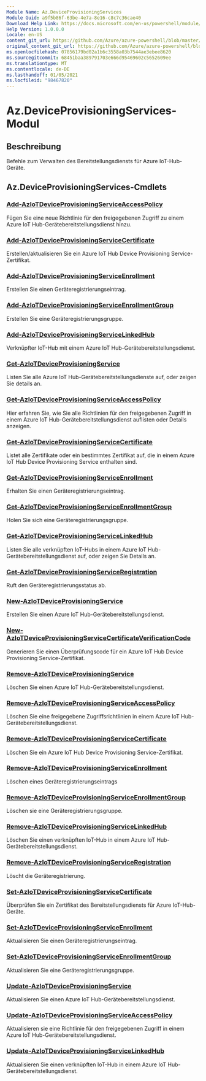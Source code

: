 ```yaml
---
Module Name: Az.DeviceProvisioningServices
Module Guid: a9f5b86f-63be-4e7a-8e16-c8c7c36cae40
Download Help Link: https://docs.microsoft.com/en-us/powershell/module/az.deviceprovisioningservices
Help Version: 1.0.0.0
Locale: en-US
content_git_url: https://github.com/Azure/azure-powershell/blob/master/src/DeviceProvisioningServices/DeviceProvisioningServices/help/Az.DeviceProvisioningServices.md
original_content_git_url: https://github.com/Azure/azure-powershell/blob/master/src/DeviceProvisioningServices/DeviceProvisioningServices/help/Az.DeviceProvisioningServices.md
ms.openlocfilehash: 07856179bd02a1b6c3558a03b7544ae3ebee8620
ms.sourcegitcommit: 68451baa389791703e666d95469602c5652609ee
ms.translationtype: MT
ms.contentlocale: de-DE
ms.lasthandoff: 01/05/2021
ms.locfileid: "98467820"
---
```

# Az.DeviceProvisioningServices-Modul
## Beschreibung
Befehle zum Verwalten des Bereitstellungsdiensts für Azure IoT-Hub-Geräte.

## Az.DeviceProvisioningServices-Cmdlets
### [Add-AzIoTDeviceProvisioningServiceAccessPolicy](Add-AzIoTDeviceProvisioningServiceAccessPolicy.md)
Fügen Sie eine neue Richtlinie für den freigegebenen Zugriff zu einem Azure IoT Hub-Gerätebereitstellungsdienst hinzu.

### [Add-AzIoTDeviceProvisioningServiceCertificate](Add-AzIoTDeviceProvisioningServiceCertificate.md)
Erstellen/aktualisieren Sie ein Azure IoT Hub Device Provisioning Service-Zertifikat.

### [Add-AzIoTDeviceProvisioningServiceEnrollment](Add-AzIoTDeviceProvisioningServiceEnrollment.md)
Erstellen Sie einen Geräteregistrierungseintrag.

### [Add-AzIoTDeviceProvisioningServiceEnrollmentGroup](Add-AzIoTDeviceProvisioningServiceEnrollmentGroup.md)
Erstellen Sie eine Geräteregistrierungsgruppe.

### [Add-AzIoTDeviceProvisioningServiceLinkedHub](Add-AzIoTDeviceProvisioningServiceLinkedHub.md)
Verknüpfter IoT-Hub mit einem Azure IoT Hub-Gerätebereitstellungsdienst.

### [Get-AzIoTDeviceProvisioningService](Get-AzIoTDeviceProvisioningService.md)
Listen Sie alle Azure IoT Hub-Gerätebereitstellungsdienste auf, oder zeigen Sie details an.

### [Get-AzIoTDeviceProvisioningServiceAccessPolicy](Get-AzIoTDeviceProvisioningServiceAccessPolicy.md)
Hier erfahren Sie, wie Sie alle Richtlinien für den freigegebenen Zugriff in einem Azure IoT Hub-Gerätebereitstellungsdienst auflisten oder Details anzeigen.

### [Get-AzIoTDeviceProvisioningServiceCertificate](Get-AzIoTDeviceProvisioningServiceCertificate.md)
Listet alle Zertifikate oder ein bestimmtes Zertifikat auf, die in einem Azure IoT Hub Device Provisioning Service enthalten sind.

### [Get-AzIoTDeviceProvisioningServiceEnrollment](Get-AzIoTDeviceProvisioningServiceEnrollment.md)
Erhalten Sie einen Geräteregistrierungseintrag.

### [Get-AzIoTDeviceProvisioningServiceEnrollmentGroup](Get-AzIoTDeviceProvisioningServiceEnrollmentGroup.md)
Holen Sie sich eine Geräteregistrierungsgruppe.

### [Get-AzIoTDeviceProvisioningServiceLinkedHub](Get-AzIoTDeviceProvisioningServiceLinkedHub.md)
Listen Sie alle verknüpften IoT-Hubs in einem Azure IoT Hub-Gerätebereitstellungsdienst auf, oder zeigen Sie Details an.

### [Get-AzIoTDeviceProvisioningServiceRegistration](Get-AzIoTDeviceProvisioningServiceRegistration.md)
Ruft den Geräteregistrierungsstatus ab.

### [New-AzIoTDeviceProvisioningService](New-AzIoTDeviceProvisioningService.md)
Erstellen Sie einen Azure IoT Hub-Gerätebereitstellungsdienst.

### [New-AzIoTDeviceProvisioningServiceCertificateVerificationCode](New-AzIoTDeviceProvisioningServiceCertificateVerificationCode.md)
Generieren Sie einen Überprüfungscode für ein Azure IoT Hub Device Provisioning Service-Zertifikat.

### [Remove-AzIoTDeviceProvisioningService](Remove-AzIoTDeviceProvisioningService.md)
Löschen Sie einen Azure IoT Hub-Gerätebereitstellungsdienst.

### [Remove-AzIoTDeviceProvisioningServiceAccessPolicy](Remove-AzIoTDeviceProvisioningServiceAccessPolicy.md)
Löschen Sie eine freigegebene Zugriffsrichtlinien in einem Azure IoT Hub-Gerätebereitstellungsdienst.

### [Remove-AzIoTDeviceProvisioningServiceCertificate](Remove-AzIoTDeviceProvisioningServiceCertificate.md)
Löschen Sie ein Azure IoT Hub Device Provisioning Service-Zertifikat.

### [Remove-AzIoTDeviceProvisioningServiceEnrollment](Remove-AzIoTDeviceProvisioningServiceEnrollment.md)
Löschen eines Geräteregistrierungseintrags

### [Remove-AzIoTDeviceProvisioningServiceEnrollmentGroup](Remove-AzIoTDeviceProvisioningServiceEnrollmentGroup.md)
Löschen sie eine Geräteregistrierungsgruppe.

### [Remove-AzIoTDeviceProvisioningServiceLinkedHub](Remove-AzIoTDeviceProvisioningServiceLinkedHub.md)
Löschen Sie einen verknüpften IoT-Hub in einem Azure IoT Hub-Gerätebereitstellungsdienst.

### [Remove-AzIoTDeviceProvisioningServiceRegistration](Remove-AzIoTDeviceProvisioningServiceRegistration.md)
Löscht die Geräteregistrierung.

### [Set-AzIoTDeviceProvisioningServiceCertificate](Set-AzIoTDeviceProvisioningServiceCertificate.md)
Überprüfen Sie ein Zertifikat des Bereitstellungsdiensts für Azure IoT-Hub-Geräte.

### [Set-AzIoTDeviceProvisioningServiceEnrollment](Set-AzIoTDeviceProvisioningServiceEnrollment.md)
Aktualisieren Sie einen Geräteregistrierungseintrag.

### [Set-AzIoTDeviceProvisioningServiceEnrollmentGroup](Set-AzIoTDeviceProvisioningServiceEnrollmentGroup.md)
Aktualisieren Sie eine Geräteregistrierungsgruppe.

### [Update-AzIoTDeviceProvisioningService](Update-AzIoTDeviceProvisioningService.md)
Aktualisieren Sie einen Azure IoT Hub-Gerätebereitstellungsdienst.

### [Update-AzIoTDeviceProvisioningServiceAccessPolicy](Update-AzIoTDeviceProvisioningServiceAccessPolicy.md)
Aktualisieren sie eine Richtlinie für den freigegebenen Zugriff in einem Azure IoT Hub-Gerätebereitstellungsdienst.

### [Update-AzIoTDeviceProvisioningServiceLinkedHub](Update-AzIoTDeviceProvisioningServiceLinkedHub.md)
Aktualisieren Sie einen verknüpften IoT-Hub in einem Azure IoT Hub-Gerätebereitstellungsdienst.

